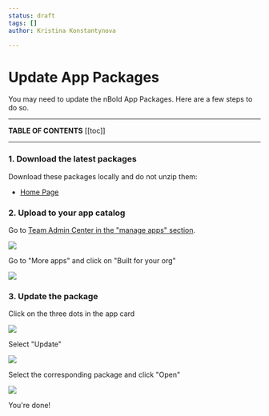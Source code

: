 ```yaml
---
status: draft
tags: []
author: Kristina Konstantynova

---
```

# Update App Packages

You may need to update the nBold App Packages. Here are a few steps to do so.

---

**TABLE OF CONTENTS**
[[toc]]

---

### 1. Download the latest packages

Download these packages locally and do not unzip them:

* [Home Page](https://dist.salestim.io/packages/io.nbold.standalone.prd.zip)

### 2. Upload to your app catalog

Go to [Team Admin Center in the "manage apps" section](https://admin.teams.microsoft.com/policies/manage-apps).

![](/uploads/screenshot-2022-02-11-at-13-04-33.png)

Go to "More apps" and click on "Built for your org"

![](/uploads/screenshot-2022-02-10-at-17-55-47.png)

### 3. Update the package

Click on the three dots in the app card

![](https://downloads.intercomcdn.com/i/o/220175279/73cf50cf22a56ebbaaac7ed4/image.png)

Select "Update"

![](https://downloads.intercomcdn.com/i/o/220175532/f0a0f9b7e2c7b1486a462a7d/image.png)

Select the corresponding package and click "Open"

![](https://downloads.intercomcdn.com/i/o/220176385/489ea6d61c3bbb0706477b46/image.png)

You're done!
